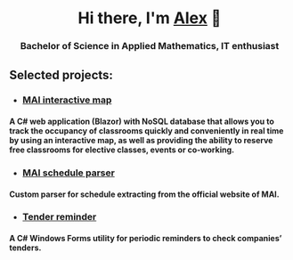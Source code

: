 <h1 align="center">Hi there, I'm <a href="https://drive.google.com/file/d/1tZaG-q3moReasjqgOdcyOrP2DfJF9tkx/view?usp=sharing" title="CV" target="_blank">Alex</a> 👋
<h3 align="center">Bachelor of Science in Applied Mathematics, IT enthusiast</h3>

## Selected projects:
* ### [MAI interactive map](https://github.com/st-isk/mai-interactive-map)
#### A C# web application (Blazor) with NoSQL database that allows you to track the occupancy of classrooms quickly and conveniently in real time by using an interactive map, as well as providing the ability to reserve free classrooms for elective classes, events or co-working.

* ### [MAI schedule parser](https://github.com/st-isk/mai-schedule-parser)
#### Custom parser for schedule extracting from the official website of MAI.

* ### [Tender reminder](https://github.com/st-isk/tender-reminder)
#### A C# Windows Forms utility for periodic reminders to check companies’ tenders.
